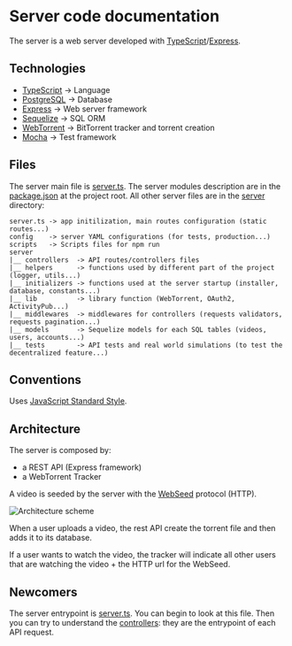 # Server code documentation

The server is a web server developed with [TypeScript](https://www.typescriptlang.org/)/[Express](http://expressjs.com).


## Technologies

  * [TypeScript](https://www.typescriptlang.org/) -> Language
  * [PostgreSQL](https://www.postgresql.org/) -> Database
  * [Express](http://expressjs.com) -> Web server framework
  * [Sequelize](http://docs.sequelizejs.com/en/v3/) -> SQL ORM
  * [WebTorrent](https://webtorrent.io/) -> BitTorrent tracker and torrent creation
  * [Mocha](https://mochajs.org/) -> Test framework


## Files

The server main file is [server.ts](/server.ts).
The server modules description are in the [package.json](/package.json) at the project root.
All other server files are in the [server](/server) directory:

    server.ts -> app initilization, main routes configuration (static routes...)
    config    -> server YAML configurations (for tests, production...)
    scripts   -> Scripts files for npm run
    server
    |__ controllers  -> API routes/controllers files
    |__ helpers      -> functions used by different part of the project (logger, utils...)
    |__ initializers -> functions used at the server startup (installer, database, constants...)
    |__ lib          -> library function (WebTorrent, OAuth2, ActivityPub...)
    |__ middlewares  -> middlewares for controllers (requests validators, requests pagination...)
    |__ models       -> Sequelize models for each SQL tables (videos, users, accounts...)
    |__ tests        -> API tests and real world simulations (to test the decentralized feature...)


## Conventions

Uses [JavaScript Standard Style](http://standardjs.com/).

## Architecture

The server is composed by:

  * a REST API (Express framework)
  * a WebTorrent Tracker

A video is seeded by the server with the [WebSeed](http://www.bittorrent.org/beps/bep_0019.html) protocol (HTTP).

![Architecture scheme](/support/doc/development/server/upload-video.png)

When a user uploads a video, the rest API create the torrent file and then adds it to its database.

If a user wants to watch the video, the tracker will indicate all other users that are watching the video + the HTTP url for the WebSeed.

## Newcomers

The server entrypoint is [server.ts](/server.ts). You can begin to look at this file.
Then you can try to understand the [controllers](/server/controllers): they are the entrypoint of each API request.
